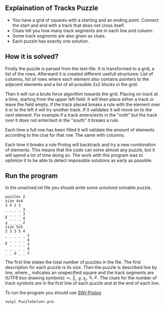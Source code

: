 ## Explaination of Tracks Puzzle
- You have a grid of squares with a starting and an ending point. Connect the start and end with a track that does not cross itself.
- Clues tell you how many track segments are in each line and column.
- Some track segments are also given as clues.
- Each puzzle has exactly one solution.

## How it is solved?
Firstly the puzzle is parsed from the text-file. It is transformed to a grid, a list of the rows.
Afterward it is created different usefull structures: List of columns, list of rows where each element also contains pointers to the adjecent elements and a list of all possible 2x2 blocks in the grid.

Then it will run a brute force algorithm towards the grid. Placing on track at a time, starting from the upper left field. It will then place either a track or leave the field empty. If the track placed breaks a rule with the element over it or to the left it will try another track. If it validates it will move on to the next element.
For example if a track enters/exits in the "noth" but the track over it does not enter/exit in the "south" it breaks a rule.

Each time a full row has been filled it will validate the amount of elements according to the clue for that row. The same with columns.

Each time it breaks a rule Prolog will backtrack and try a new combination of elements. This means that the code can solve almost any puzzle, but it will spend a lot of time doing so. The work with this program was to optimize it to be able to detect impossible solutions as early as possible.

## Run the program
In the unsolved.txt file you should write some unsolved solvable puzzle. 

```
puzzles 2
size 4x4
3 4 2 3
_ _ _ _ 3
_ _ _ _ 3
╝ _ _ _ 4
╔ _ _ _ 2
size 5x5
2 3 3 5 4
_ _ _ _ _ 2
_ _ _ _ _ 4
╝ _ _ _ _ 5
_ _ _ _ _ 4
_ _ ╔ _ _ 2
```
The first line states the total number of puzzles in the file. The first description for each puzzle is its size. 
Then the puzzle is described line by line, where _ indicates an unspecified square and the track segments are (UTF8 box drawing symbols): ═, ║, ╔, ╗, ╚, ╝. The clues for the number of track symbols are in the first line of each puzzle and at the end of each line.

To run the program you should use [SWI-Prolog](https://www.swi-prolog.org/)

```
swipl PuzzleSolver.pro
```
